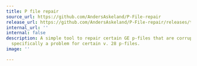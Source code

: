 ```yaml
---
title: P file repair
source_url: https://github.com/AndersAskeland/P-File-repair
release_url: https://github.com/AndersAskeland/P-File-repair/releases/tag/v1.0.1
internal_url: ''
internal: false
description: A simple tool to repair certain GE p-files that are corrupted. This is
  specifically a problem for certain v. 28 p-files.
image: ''

---
```

